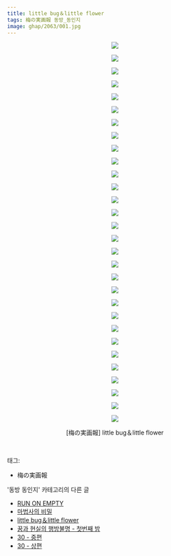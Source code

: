 ```yaml
---
title: little bug＆little flower
tags: 梅の実画報 동방_동인지
image: ghap/2063/001.jpg
---
```

<div class="article">
<p style="text-align: center; clear: none; float: none;"><img src="{{ site.nasurl }}/ghap/2063/001.jpg"/></p>
<p style="text-align: center; clear: none; float: none;"><img src="{{ site.nasurl }}/ghap/2063/002.jpg"/></p>
<p style="text-align: center; clear: none; float: none;"><img src="{{ site.nasurl }}/ghap/2063/003.jpg"/></p>
<p style="text-align: center; clear: none; float: none;"><img src="{{ site.nasurl }}/ghap/2063/004.jpg"/></p>
<p style="text-align: center; clear: none; float: none;"><img src="{{ site.nasurl }}/ghap/2063/005.jpg"/></p>
<p style="text-align: center; clear: none; float: none;"><img src="{{ site.nasurl }}/ghap/2063/006.jpg"/></p>
<p style="text-align: center; clear: none; float: none;"><img src="{{ site.nasurl }}/ghap/2063/007.jpg"/></p>
<p style="text-align: center; clear: none; float: none;"><img src="{{ site.nasurl }}/ghap/2063/008.jpg"/></p>
<p style="text-align: center; clear: none; float: none;"><img src="{{ site.nasurl }}/ghap/2063/009.jpg"/></p>
<p style="text-align: center; clear: none; float: none;"><img src="{{ site.nasurl }}/ghap/2063/010.jpg"/></p>
<p style="text-align: center; clear: none; float: none;"><img src="{{ site.nasurl }}/ghap/2063/011.jpg"/></p>
<p style="text-align: center; clear: none; float: none;"><img src="{{ site.nasurl }}/ghap/2063/012.jpg"/></p>
<p style="text-align: center; clear: none; float: none;"><img src="{{ site.nasurl }}/ghap/2063/013.jpg"/></p>
<p style="text-align: center; clear: none; float: none;"><img src="{{ site.nasurl }}/ghap/2063/014.jpg"/></p>
<p style="text-align: center; clear: none; float: none;"><img src="{{ site.nasurl }}/ghap/2063/015.jpg"/></p>
<p style="text-align: center; clear: none; float: none;"><img src="{{ site.nasurl }}/ghap/2063/016.jpg"/></p>
<p style="text-align: center; clear: none; float: none;"><img src="{{ site.nasurl }}/ghap/2063/017.jpg"/></p>
<p style="text-align: center; clear: none; float: none;"><img src="{{ site.nasurl }}/ghap/2063/018.jpg"/></p>
<p style="text-align: center; clear: none; float: none;"><img src="{{ site.nasurl }}/ghap/2063/019.jpg"/></p>
<p style="text-align: center; clear: none; float: none;"><img src="{{ site.nasurl }}/ghap/2063/020.jpg"/></p>
<p style="text-align: center; clear: none; float: none;"><img src="{{ site.nasurl }}/ghap/2063/021.jpg"/></p>
<p style="text-align: center; clear: none; float: none;"><img src="{{ site.nasurl }}/ghap/2063/022.jpg"/></p>
<p style="text-align: center; clear: none; float: none;"><img src="{{ site.nasurl }}/ghap/2063/023.jpg"/></p>
<p style="text-align: center; clear: none; float: none;"><img src="{{ site.nasurl }}/ghap/2063/024.jpg"/></p>
<p style="text-align: center; clear: none; float: none;"><img src="{{ site.nasurl }}/ghap/2063/025.jpg"/></p>
<p style="text-align: center; clear: none; float: none;"><img src="{{ site.nasurl }}/ghap/2063/026.jpg"/></p>
<p style="text-align: center; clear: none; float: none;"><img src="{{ site.nasurl }}/ghap/2063/027.jpg"/></p>
<p style="text-align: center; clear: none; float: none;"><img src="{{ site.nasurl }}/ghap/2063/028.jpg"/></p>
<p style="text-align: center; clear: none; float: none;"><img src="{{ site.nasurl }}/ghap/2063/029.jpg"/></p>
<p style="text-align: center; clear: none; float: none;"><img src="{{ site.nasurl }}/ghap/2063/030.jpg"/></p>
<p style="text-align: center; clear: none; float: none;">[梅の実画報] little bug＆little flower</p>
<p><br/></p>
</div><div class="tagTrail">
<p>태그: </p>
<ul>
<li>梅の実画報</li>
</ul>
</div><div class="another">
<p>'동방 동인지' 카테고리의 다른 글</p>
<ul>
<li><a href="/2016-09-09-ghap_2066">RUN ON EMPTY</a></li>
<li><a href="/2016-09-09-ghap_2064">마법사의 비밀</a></li>
<li><a href="/2016-09-09-ghap_2063">little bug＆little flower</a></li>
<li><a href="/2016-09-09-ghap_2062">꿈과 현실의 행방불명 - 첫번째 밤</a></li>
<li><a href="/2016-09-08-ghap_2060">30 - 중편</a></li>
<li><a href="/2016-09-08-ghap_2059">30 - 상편</a></li>
</ul>
</div><div class="cb_module cb_fluid">
<div class="cb_wrt cb_profile">
</div><!-- commentList close -->
</div>